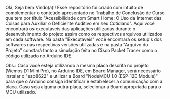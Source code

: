 Olá, Seja bem Vindo(a)!! Esse repositório foi criado com intuito de complementar o conteúdo apresentado no Trabalho de Conclusão de Curso que tem por título "Acessibilidade com Smart Home: O Uso da Internet das Coisas para Auxiliar o Deficiente Auditivo em seu Cotidiano". Aqui você encontrará os executáveis das aplicações utilizadas durante o desenvolvimento do projeto assim como os respectivos arquivos utilizados em cada software. Na pasta "Executaveis" você encontrará os setup's dos softwares nas respectivas versões utilizadas e na pasta "Arquivo do Projeto" constará tanto a simulação feita no Cisco Packet Tracer como o código utilizado no Arduino IDE. 
&nbsp;

Obs.: Caso você esteja utilizando a mesma placa descrita no projeto (Wemos D1 MIni Pro), no Arduino IDE, em Board Manager, será necessário instalar o "esp8622" e utilizar a Board "NodeMCU 1.0 (ESP-12E Module)" para que o Arduino consiga identificar e estabelecer a comunicação com a placa. Caso seja alguma outra placa, selecionar a Board apropriada para o MCU utilizado.
